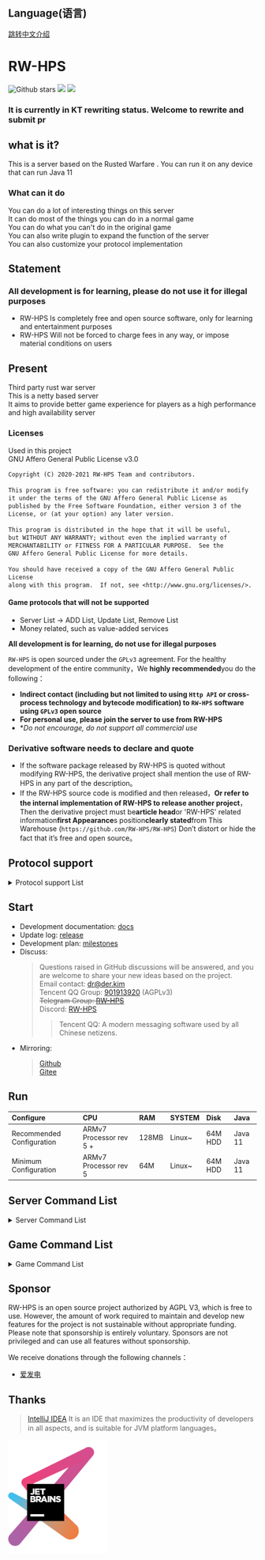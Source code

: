 ## Language(语言)  

[跳转中文介绍](https://github.com/RW-HPS/RW-HPS/blob/master/README-CN.md)  

# RW-HPS
![Github stars](https://img.shields.io/github/stars/RW-HPS/RW-HPS.svg)
![](https://github.com/RW-HPS/RW-HPS/actions/workflows/gradle.yml/badge.svg?branch=master)
[![](https://jitpack.io/v/RW-HPS/RW-HPS.svg)](https://jitpack.io/#RW-HPS/RW-HPS)  

### **It is currently in KT rewriting status. Welcome to rewrite and submit pr**

## what is it?
This is a server based on the Rusted Warfare . You can run it on any device that can run Java 11
### What can it do
You can do a lot of interesting things on this server  
It can do most of the things you can do in a normal game  
You can do what you can't do in the original game  
You can also write plugin to expand the function of the server  
You can also customize your protocol implementation

## Statement
### All development is for learning, please do not use it for illegal purposes
- RW-HPS Is completely free and open source software, only for learning and entertainment purposes
- RW-HPS Will not be forced to charge fees in any way, or impose material conditions on users

## Present
Third party rust war server  
This is a netty based server  
It aims to provide better game experience for players as a high performance and high availability server

### Licenses
Used in this project  
GNU Affero General Public License v3.0
```
Copyright (C) 2020-2021 RW-HPS Team and contributors.

This program is free software: you can redistribute it and/or modify
it under the terms of the GNU Affero General Public License as
published by the Free Software Foundation, either version 3 of the
License, or (at your option) any later version.

This program is distributed in the hope that it will be useful,
but WITHOUT ANY WARRANTY; without even the implied warranty of
MERCHANTABILITY or FITNESS FOR A PARTICULAR PURPOSE.  See the
GNU Affero General Public License for more details.

You should have received a copy of the GNU Affero General Public License
along with this program.  If not, see <http://www.gnu.org/licenses/>.
```

#### Game protocols that will not be supported
- Server List -> ADD List, Update List, Remove List  
- Money related, such as value-added services  

**All development is for learning, do not use for illegal purposes** 

`RW-HPS` is open sourced under the `GPLv3` agreement. For the healthy development of the entire community，We **highly recommended**you do the following：

- **Indirect contact (including but not limited to using `Http API` or cross-process technology and bytecode modification) to `RW-HPS` software using `GPLv3` open source**
- **For personal use, please join the server to use from RW-HPS**
- **Do not encourage, do not support all commercial use*

### Derivative software needs to declare and quote

- If the software package released by RW-HPS is quoted without modifying RW-HPS, the derivative project shall mention the use of RW-HPS in any part of the description。
- If the RW-HPS source code is modified and then released，**Or refer to the internal implementation of RW-HPS to release another project**，Then the derivative project must be**article head**or 'RW-HPS' related information**first Appearance**s position**clearly stated**from This Warehouse (`https://github.com/RW-HPS/RW-HPS`) Don’t distort or hide the fact that it’s free and open source。

## Protocol support

<details>
  <summary>Protocol support List</summary>  

**Message**
- Team Chat
- All Chat
- Map location
- Forbidden words

**Game**
- Unit movement
- Game reconnection
- Custom map

**Ex**
- Loading plugins
- Player jump server(TODO)
- Map generation unit(TODO)

**Other**
- BanUUID
- BanIP

</details>

## Start
- Development documentation: [docs](https://github.com/RW-HPS/RW-HPS/wiki)  
- Update log: [release](https://github.com/RW-HPS/RW-HPS/releases)  
- Development plan: [milestones](https://github.com/RW-HPS/RW-HPS/milestones)  
- Discuss:
  > Questions raised in GitHub discussions will be answered, and you are welcome to share your new ideas based on the project.  
  > Email contact: dr@der.kim  
  > Tencent QQ Group: [901913920](https://qm.qq.com/cgi-bin/qm/qr?k=qhJ6ekYF9pD9jO6j8H2rZw8ePAVypoU0&jump_from=webapi) (AGPLv3)  
  > <del>Telegram Group: [RW-HPS](https://t.me/RW_HPS) </del>  
  > Discord: [RW-HPS](https://discord.gg/VwwxJhVG64)
  >> Tencent QQ: A modern messaging software used by all Chinese netizens.  
- Mirroring:
  > [Github](https://github.com/RW-HPS/RW-HPS)  
  > [Gitee](https://gitee.com/derdct/RW-HPS)

## Run

| Configure 		| CPU             | RAM 	| SYSTEM 			| Disk 	| Java      |
|:--- 		|:---             |:---     |:---           |:---       |:---       |
| Recommended Configuration 	| ARMv7 Processor rev 5 +  | 128MB      | Linux~  | 64M HDD  | Java 11   |
| Minimum Configuration 	| ARMv7 Processor rev 5  | 64M      | Linux~  | 64M HDD  | Java 11   |

## Server Command List
<details>
  <summary>Server Command List</summary>  

| Command 					 | Parameter 																						 | Information 									 |
|:--- 					 |:--- 																						 |:--- 									 |
| help 		              |                                                  										 | Get help 		 |
| start                  |                                                  										 | Turn on the server 						 |
| say 		      | &lt;TEXT&gt;                                                  										 | Send messages in the name of Server 				 |
| giveadmin                | &lt;PlayerSerialNumber&gt; 																 | Transfer Admin       		         |
| restart 			 | 																							 | Restart server 				 |
| gameover 				 |  	 | Restart The Game               				 |
| clearbanip          		 |                                                  										 | Clean up the banned IP               	 |
| admin          		 |&lt;add/remove&gt; &lt;PlayerSite&gt;                                                  										 | Set up admin               			 |
| clearbanuuid          		 |                               	   											 | Clear banned uuid               			 |
| clearbanall          		 |                               	   											 | Empty ban               			 |
| ban          		 | &lt;PlayerSerialNumber&gt;                                 	   											 | Ban someone               			 |
| mute          		 |  &lt;PlayerSerialNumber&gt;  &lt;Time/s&gt;                             	   											 | Forbid sb from speaking               			 |
| kick          		 |  &lt;PlayerSerialNumber&gt;  &lt;Time/s&gt;                             	   											 | Kick               			 |
| isafk          		 |  &lt;off/on&gt;                             	   											 | Whether to enable AFK               			 |
| plugins          		 |                               	   											 | View the list of plugins               			 |
| players          		 |                               	   											 | View player list               			 |
| kill          		 | &lt;PlayerSerialNumber&gt;                             	   											 | Kill the player               			 |
| clearmuteall          		 |                               	   											 | Unmute all               			 |
| maps          		 |                               	   											 | View Custom Map               			 |
| reloadmaps          		 |                               	   											 | Reload map               			 |
| stop          		 |                               	   											 | Stop the server               			 |
Sorry, maybe more commands have not been added because the document has no time to update
</details>


## Game Command List
<details>
  <summary>Game Command List</summary>  

| Command 			| Parameter 												 | Information 										 |
|:---           |:--- 												 |:--- 										 |
| help      |   | Get help 									 |
There are many commands not shown here. I suggest you test them yourself
</details>

## Sponsor
RW-HPS is an open source project authorized by AGPL V3, which is free to use. However, the amount of work required to maintain and develop new features for the project is not sustainable without appropriate funding.  
Please note that sponsorship is entirely voluntary. Sponsors are not privileged and can use all features without sponsorship.

We receive donations through the following channels：
+ [爱发电](https://afdian.net/@derdct)

## Thanks
> [IntelliJ IDEA](https://zh.wikipedia.org/zh-hans/IntelliJ_IDEA) It is an IDE that maximizes the productivity of developers in all aspects, and is suitable for JVM platform languages。

[<img src=".github/jetbrains-variant-3.png" width="200"/>](https://www.jetbrains.com/?from=rw-hps)